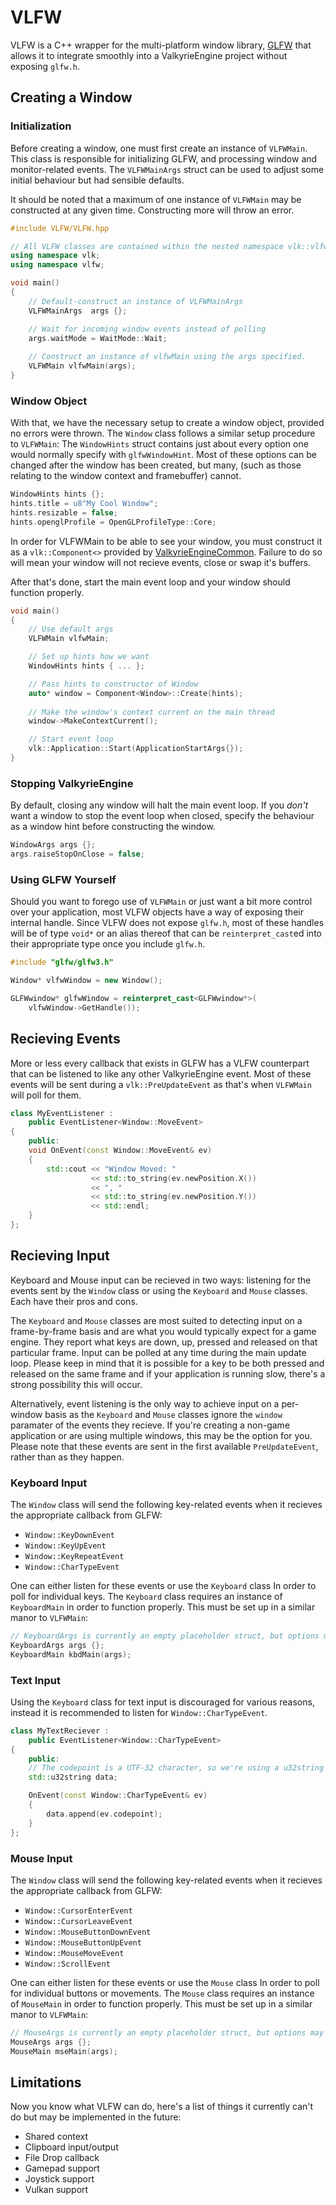 # VLFW

VLFW is a C++ wrapper for the multi-platform window library, [GLFW](https://www.glfw.org/) that allows it to integrate smoothly into a ValkyrieEngine project without exposing `glfw.h`.

## Creating a Window

### Initialization

Before creating a window, one must first create an instance of `VLFWMain`. This class is responsible for initializing GLFW, and processing window and monitor-related events. The `VLFWMainArgs` struct can be used to adjust some initial behaviour but had sensible defaults.

It should be noted that a maximum of one instance of `VLFWMain` may be constructed at any given time. Constructing more will throw an error.

```cpp
#include VLFW/VLFW.hpp

// All VLFW classes are contained within the nested namespace vlk::vlfw
using namespace vlk;
using namespace vlfw;

void main()
{
    // Default-construct an instance of VLFWMainArgs
    VLFWMainArgs  args {};

    // Wait for incoming window events instead of polling
    args.waitMode = WaitMode::Wait;
    
    // Construct an instance of vlfwMain using the args specified.
    VLFWMain vlfwMain(args);
}
```

### Window Object

With that, we have the necessary setup to create a window object, provided no errors were thrown. The `Window` class follows a similar setup procedure to `VLFWMain`: The `WindowHints` struct contains just about every option one would normally specify with `glfwWindowHint`. Most of these options can be changed after the window has been created, but many, (such as those relating to the window context and framebuffer) cannot.

```cpp
WindowHints hints {};
hints.title = u8"My Cool Window";
hints.resizable = false;
hints.openglProfile = OpenGLProfileType::Core;
```

In order for VLFWMain to be able to see your window, you must construct it as a `vlk::Component<>` provided by [ValkyrieEngineCommon](https://github.com/VD-15/ValkyrieEngineCommon). Failure to do so will mean your window will not recieve events, close or swap it's buffers.

After that's done, start the main event loop and your window should function properly.

```cpp
void main()
{
    // Use default args
    VLFWMain vlfwMain;

    // Set up hints how we want
    WindowHints hints { ... };

    // Pass hints to constructor of Window
    auto* window = Component<Window>::Create(hints);
    
    // Make the window's context current on the main thread
    window->MakeContextCurrent();

    // Start event loop
    vlk::Application::Start(ApplicationStartArgs{});
}
```

### Stopping ValkyrieEngine

By default, closing any window will halt the main event loop. If you *don't* want a window to stop the event loop when closed, specify the behaviour as a window hint before constructing the window.

```cpp
WindowArgs args {};
args.raiseStopOnClose = false;
```

### Using GLFW Yourself

Should you want to forego use of `VLFWMain` or just want a bit more control over your application, most VLFW objects have a way of exposing their internal handle. Since VLFW does not expose `glfw.h`, most of these handles will be of type `void*` or an alias thereof that can be `reinterpret_cast`ed into their appropriate type once you include `glfw.h`.

```cpp
#include "glfw/glfw3.h"

Window* vlfwWindow = new Window();

GLFWwindow* glfwWindow = reinterpret_cast<GLFWwindow*>(
    vlfwWindow->GetHandle());
```

## Recieving Events

More or less every callback that exists in GLFW has a VLFW counterpart that can be listened to like any other ValkyrieEngine event. Most of these events will be sent during a `vlk::PreUpdateEvent` as that's when `VLFWMain` will poll for them.

```cpp
class MyEventListener :
    public EventListener<Window::MoveEvent>
{
    public:
    void OnEvent(const Window::MoveEvent& ev)
    {
        std::cout << "Window Moved: "
                  << std::to_string(ev.newPosition.X())
                  << ", "
                  << std::to_string(ev.newPosition.Y())
                  << std::endl;
    }
};
```

## Recieving Input

Keyboard and Mouse input can be recieved in two ways: listening for the events sent by the `Window` class or using the `Keyboard` and `Mouse` classes. Each have their pros and cons.

The `Keyboard` and `Mouse` classes are most suited to detecting input on a frame-by-frame basis and are what you would typically expect for a game engine. They report what keys are down, up, pressed and released on that particular frame. Input can be polled at any time during the main update loop. Please keep in mind that it is possible for a key to be both pressed and released on the same frame and if your application is running slow, there's a strong possibility this will occur.

Alternatively, event listening is the only way to achieve input on a per-window basis as the `Keyboard` and `Mouse` classes ignore the `window` paramater of the events they recieve. If you're creating a non-game application or are using multiple windows, this may be the option for you. Please note that these events are sent in the first available `PreUpdateEvent`, rather than as they happen.

### Keyboard Input

The `Window` class will send the following key-related events when it recieves the appropriate callback from GLFW:

- `Window::KeyDownEvent`
- `Window::KeyUpEvent`
- `Window::KeyRepeatEvent`
- `Window::CharTypeEvent`

One can either listen for these events or use the `Keyboard` class In order to poll for individual keys. The `Keyboard` class requires an instance of `KeyboardMain` in order to function properly. This must be set up in a similar manor to `VLFWMain`:

```cpp
// KeyboardArgs is currently an empty placeholder struct, but options may be added later
KeyboardArgs args {};
KeyboardMain kbdMain(args);
```

### Text Input

Using the `Keyboard` class for text input is discouraged for various reasons, instead it is recommended to listen for `Window::CharTypeEvent`.

```cpp
class MyTextReciever :
    public EventListener<Window::CharTypeEvent>
{
    public:
    // The codepoint is a UTF-32 character, so we're using a u32string
    std::u32string data;

    OnEvent(const Window::CharTypeEvent& ev)
    {
        data.append(ev.codepoint);
    }
};
```

### Mouse Input

The `Window` class will send the following key-related events when it recieves the appropriate callback from GLFW:

- `Window::CursorEnterEvent`
- `Window::CursorLeaveEvent`
- `Window::MouseButtonDownEvent`
- `Window::MouseButtonUpEvent`
- `Window::MouseMoveEvent`
- `Window::ScrollEvent`

One can either listen for these events or use the `Mouse` class In order to poll for individual buttons or movements. The `Mouse` class requires an instance of `MouseMain` in order to function properly. This must be set up in a similar manor to `VLFWMain`:

```cpp
// MouseArgs is currently an empty placeholder struct, but options may be added later
MouseArgs args {};
MouseMain mseMain(args);
```

## Limitations

Now you know what VLFW can do, here's a list of things it currently can't do but may be implemented in the future:

- Shared context
- Clipboard input/output
- File Drop callback
- Gamepad support
- Joystick support
- Vulkan support
